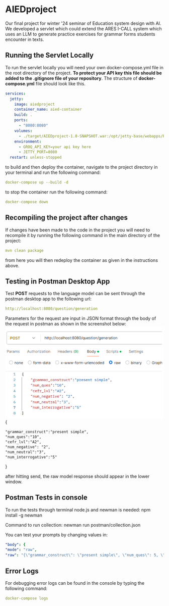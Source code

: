 # AIEDproject
Our final project for winter '24 seminar of Education system design with AI. We developed a servlet which could extend the ARES I-CALL system which uses an LLM to generate practice exercises for grammar forms students encounter in texts.  

## Running the Servlet Locally
To run the servlet locally you will need your own docker-compose.yml file in the root directory of the project. **To protect your API key this file should be added to the .gitignore file of your repository**. The structure of  **docker-compose.yml** file should look like this. 
```yaml
services:
  jetty:
    image: aiedproject
    container_name: aied-container
    build: .
    ports:
      - "8080:8080"
    volumes:
      - ./target/AIEDproject-1.0-SNAPSHOT.war:/opt/jetty-base/webapps/ROOT.war
    environment:
      - GROQ_API_KEY=your api key here
      - JETTY_PORT=8080
  restart: unless-stopped
```

to build and then deploy the container, navigate to the project directory in your terminal and run the following command:

```yaml
docker-compose up --build -d
```
to stop the container run the following command:
```yaml
docker-compose down
```

## Recompiling the project after changes
If changes have been made to the code in the project you will need to recompile it by running the following command in the main directory of the project: 
```yaml
mvn clean package
```
from here you will then redeploy the container as given in the instructions above.

## Testing in Postman Desktop App
Test **POST** requests to the language model can be sent through the postman desktop app to the following url:

```yaml
http://localhost:8080/question/generation
```
Parameters for the request are input in JSON format through the body of the request in postman as shown in the screenshot below:
![screenshot](./img/postman-update.png)
{

    "grammar_construct":"present simple",
    "num_ques":"10",
    "cefr_lvl":"A2",
    "num_negative": "2",
    "num_neutral":"3",
    "num_interrogative":"5"
    
}

after hitting send, the raw model response should appear in the lower window. 

## Postman Tests in console
To run the tests through terminal node.js and newman is needed:
npm install -g newman

Command to run collection:
newman run postman/collection.json

You can test your prompts by changing values in:
```yaml
"body": {
"mode": "raw",
"raw": "{\"grammar_construct\": \"present simple\", \"num_ques\": 5, \"cefr_lvl\": \"A2\", \"num_negative\": 2, \"num_neutral\": 2, \"num_interrogative\": 1}"
```



## Error Logs
For debugging error logs can be found in the console by typing the following command:
```yaml
docker-compose logs
```
